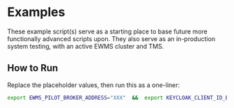 # Examples

These example script(s) serve as a starting place to base future more functionally advanced scripts upon. They also
serve as an in-production system testing, with an active EWMS cluster and TMS.

## How to Run

Replace the placeholder values, then run this as a one-liner:

```bash
export EWMS_PILOT_BROKER_ADDRESS="XXX"  &&  export KEYCLOAK_CLIENT_ID_BROKER="ewms-rabbitmq" &&  export KEYCLOAK_CLIENT_SECRET_BROKER=$(echo YYY | base64 --decode)  &&  python3 request_workflow.py --pilot-cvmfs-image-tag A.B.C
```
